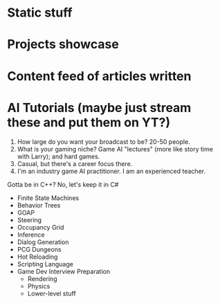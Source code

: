 # Static stuff

# Projects showcase

# Content feed of articles written

# AI Tutorials (maybe just stream these and put them on YT?)

1. How large do you want your broadcast to be? 20-50 people.
2. What is your gaming niche? Game AI "lectures" (more like story time
with Larry); and hard games.
3. Casual, but there's a career focus there.
4. I'm an industry game AI practitioner. I am an experienced teacher.

Gotta be in C++? No, let's keep it in C#

- Finite State Machines
- Behavior Trees
- GOAP
- Steering
- Occupancy Grid
- Inference
- Dialog Generation
- PCG Dungeons
- Hot Reloading
- Scripting Language
- Game Dev Interview Preparation
    - Rendering
    - Physics
    - Lower-level stuff
